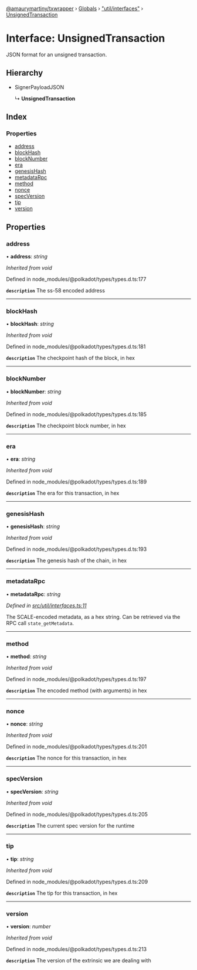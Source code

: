 [@amaurymartiny/txwrapper](../README.md) › [Globals](../globals.md) › ["util/interfaces"](../modules/_util_interfaces_.md) › [UnsignedTransaction](_util_interfaces_.unsignedtransaction.md)

# Interface: UnsignedTransaction

JSON format for an unsigned transaction.

## Hierarchy

* SignerPayloadJSON

  ↳ **UnsignedTransaction**

## Index

### Properties

* [address](_util_interfaces_.unsignedtransaction.md#address)
* [blockHash](_util_interfaces_.unsignedtransaction.md#blockhash)
* [blockNumber](_util_interfaces_.unsignedtransaction.md#blocknumber)
* [era](_util_interfaces_.unsignedtransaction.md#era)
* [genesisHash](_util_interfaces_.unsignedtransaction.md#genesishash)
* [metadataRpc](_util_interfaces_.unsignedtransaction.md#metadatarpc)
* [method](_util_interfaces_.unsignedtransaction.md#method)
* [nonce](_util_interfaces_.unsignedtransaction.md#nonce)
* [specVersion](_util_interfaces_.unsignedtransaction.md#specversion)
* [tip](_util_interfaces_.unsignedtransaction.md#tip)
* [version](_util_interfaces_.unsignedtransaction.md#version)

## Properties

###  address

• **address**: *string*

*Inherited from void*

Defined in node_modules/@polkadot/types/types.d.ts:177

**`description`** The ss-58 encoded address

___

###  blockHash

• **blockHash**: *string*

*Inherited from void*

Defined in node_modules/@polkadot/types/types.d.ts:181

**`description`** The checkpoint hash of the block, in hex

___

###  blockNumber

• **blockNumber**: *string*

*Inherited from void*

Defined in node_modules/@polkadot/types/types.d.ts:185

**`description`** The checkpoint block number, in hex

___

###  era

• **era**: *string*

*Inherited from void*

Defined in node_modules/@polkadot/types/types.d.ts:189

**`description`** The era for this transaction, in hex

___

###  genesisHash

• **genesisHash**: *string*

*Inherited from void*

Defined in node_modules/@polkadot/types/types.d.ts:193

**`description`** The genesis hash of the chain, in hex

___

###  metadataRpc

• **metadataRpc**: *string*

*Defined in [src/util/interfaces.ts:11](https://github.com/paritytech/txwrapper/blob/ef34f88/src/util/interfaces.ts#L11)*

The SCALE-encoded metadata, as a hex string. Can be retrieved via the RPC
call `state_getMetadata`.

___

###  method

• **method**: *string*

*Inherited from void*

Defined in node_modules/@polkadot/types/types.d.ts:197

**`description`** The encoded method (with arguments) in hex

___

###  nonce

• **nonce**: *string*

*Inherited from void*

Defined in node_modules/@polkadot/types/types.d.ts:201

**`description`** The nonce for this transaction, in hex

___

###  specVersion

• **specVersion**: *string*

*Inherited from void*

Defined in node_modules/@polkadot/types/types.d.ts:205

**`description`** The current spec version for  the runtime

___

###  tip

• **tip**: *string*

*Inherited from void*

Defined in node_modules/@polkadot/types/types.d.ts:209

**`description`** The tip for this transaction, in hex

___

###  version

• **version**: *number*

*Inherited from void*

Defined in node_modules/@polkadot/types/types.d.ts:213

**`description`** The version of the extrinsic we are dealing with
